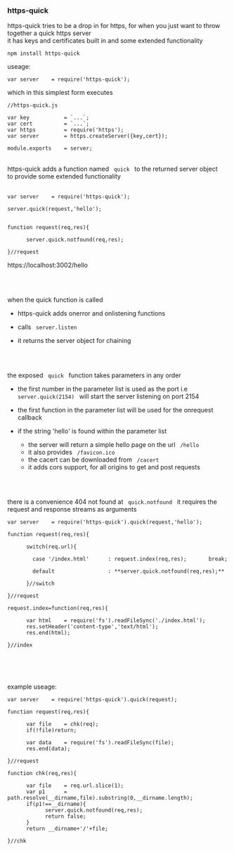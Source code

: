 
<h3>https-quick</h3>

https-quick tries to be a drop in for https,
for when you just want to throw together a quick https server<br>
it has keys and certificates built in and some extended functionality


    npm install https-quick
    
    
useage:


    var server    = require('https-quick');
    
    
which in this simplest form executes


    //https-quick.js
    
    var key           = `...`;
    var cert          = `...`;
    var https         = require('https');
    var server        = https.createServer({key,cert});
    
    module.exports    = server;
    
    
<br>
https-quick adds a function named <code> quick </code> to the returned server object<br>
to provide some extended functionality
<br>
<br>

    var server    = require('https-quick');
    
    server.quick(request,'hello');
    
    
    function request(req,res){
    
          server.quick.notfound(req,res);
          
    }//request
    
    
https://localhost:3002/hello

<br>
<br>

when the quick function is called<br>

- https-quick adds onerror and onlistening functions
- calls <code> server.listen </code>


- it returns the server object for chaining

<br>
<br>

the exposed <code> quick </code> function takes parameters in any order

- the first number in the parameter list is used as the port
  i.e <code> server.quick(2154) </code> will start the server
  listening on port 2154
  
- the first function in the parameter list will be used for the
  onrequest callback
  
- if the string 'hello' is found within the parameter list

  - the server will return a simple hello page on the url <code> /hello </code>
  - it also provides <code> /favicon.ico </code>
  - the cacert can be downloaded from <code> /cacert </code>
  - it adds cors support, for all origins to get and post requests
  
<br>
<br>

there is a convenience 404 not found at <code> quick.notfound </code>
it requires the request and response streams as arguments


    var server    = require('https-quick').quick(request,'hello');
    
    function request(req,res){
    
          switch(req.url){
          
            case '/index.html'      : request.index(req,res);       break;
            
            default                 : **server.quick.notfound(req,res);**
            
          }//switch
          
    }//request
    
    request.index=function(req,res){
    
          var html    = require('fs').readFileSync('./index.html');
          res.setHeader('content-type','text/html');
          res.end(html);
          
    }//index
    
<br>
<br>
<br>

example useage:

    var server    = require('https-quick').quick(request);
    
    function request(req,res){
    
          var file    = chk(req);
          if(!file)return;
          
          var data    = require('fs').readFileSync(file);
          res.end(data);
          
    }//request
    
    function chk(req,res){
    
          var file    = req.url.slice(1);
          var p1      = path.resolve(__dirname,file).substring(0,__dirname.length);
          if(p1!==__dirname){
                server.quick.notfound(req,res);
                return false;
          }
          return __dirname+'/'+file;
          
    }//chk
    
    
    